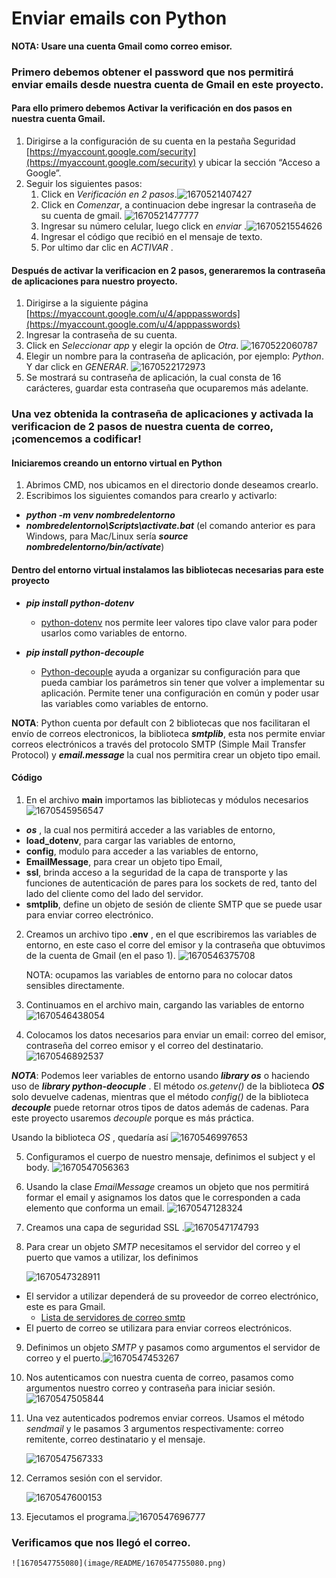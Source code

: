 # Enviar emails con Python

**NOTA: Usare una cuenta Gmail como correo emisor.**


### Primero debemos obtener el password que nos permitirá enviar emails desde nuestra cuenta de Gmail en este proyecto.


#### Para ello primero debemos Activar la verificación en dos pasos en nuestra cuenta Gmail.

1. Dirigirse a la configuración de su cuenta en la pestaña Seguridad [https://myaccount.google.com/security](https://myaccount.google.com/security) y ubicar la sección “Acceso a Google”.
2. Seguir los siguientes pasos:
   1. Click en *Verificación en 2 pasos*.![1670521407427](image/README/1670521407427.png)
   2. Click en  *Comenzar*, a continuacion debe ingresar la contraseña de su cuenta de gmail. ![1670521477777](image/README/1670521477777.png)
   3. Ingresar su número celular, luego click en  *enviar* .![1670521554626](image/README/1670521554626.png)
   4. Ingresar el código que recibió en el mensaje de texto.
   5. Por ultimo dar clic en  *ACTIVAR* .

#### Después de activar la verificacion en 2 pasos, generaremos la contraseña de aplicaciones para nuestro proyecto.


1. Dirigirse a la siguiente página [https://myaccount.google.com/u/4/apppasswords](https://myaccount.google.com/u/4/apppasswords)
2. Ingresar la contraseña de su cuenta.
3. Click en *Seleccionar app* y elegir la opción de  *Otra*. ![1670522060787](image/README/1670522060787.png)
4. Elegir un nombre para la contraseña de aplicación, por ejemplo: *Python*.  Y dar click en  *GENERAR*. ![1670522172973](image/README/1670522172973.png)
5. Se mostrará su contraseña de aplicación, la cual consta de 16 carácteres, guardar esta contraseña que ocuparemos más adelante.

### Una vez obtenida la contraseña de aplicaciones y activada la verificacion de 2 pasos de nuestra cuenta de correo, ¡comencemos a codificar!



#### Iniciaremos creando un entorno virtual en Python

1. Abrimos CMD, nos ubicamos en el directorio donde deseamos crearlo.
2. Escribimos los siguientes comandos para crearlo y activarlo:

- ***python -m venv nombredelentorno***
- ***nombredelentorno\Scripts\activate.bat*** (el comando anterior es para Windows, para Mac/Linux sería  ***source nombredelentorno/bin/actívate***)

#### Dentro del entorno virtual instalamos las bibliotecas necesarias para este proyecto

* ***pip install python-dotenv***

  * [python-dotenv](https://pypi.org/project/python-dotenv/) nos permite leer valores tipo clave valor para poder usarlos como variables de entorno.
* ***pip install python-decouple***

  * [Python-decouple](https://pypi.org/project/python-decouple/)  ayuda a organizar su configuración para que
    pueda cambiar los parámetros sin tener que volver a implementar su aplicación.
    Permite tener una configuración en común y poder usar las variables como
    variables de entorno.

**NOTA**: Python cuenta por default con 2 bibliotecas que nos facilitaran el envío de correos electronicos, la biblioteca ***smtplib***, esta nos permite enviar correos electrónicos a través del protocolo SMTP (Simple Mail Transfer Protocol) y  ***email.message*** la cual nos permitira crear un objeto tipo email.


#### Código


1. En el archivo **main** importamos las bibliotecas y módulos necesarios ![1670545956547](image/README/1670545956547.png)

* ***os*** , la cual nos permitirá acceder a las variables de entorno,
* **load_dotenv**, para cargar las variables de entorno,
* **config**, modulo para acceder a las variables de entorno,
* **EmailMessage**, para crear un objeto tipo Email,
* **ssl**, brinda acceso a la seguridad de la capa de transporte y las funciones de autenticación de pares para los sockets de red, tanto del lado del cliente como del lado del servidor.
* **smtplib**, define un objeto de sesión de cliente SMTP que se puede usar para enviar correo
  electrónico.

2. Creamos un archivo tipo  **.env** , en el que escribiremos las variables de entorno, en este caso el corre del emisor y la contraseña que obtuvimos de la cuenta de Gmail (en el paso 1). ![1670546375708](image/README/1670546375708.png)

    NOTA: ocupamos las variables de entorno para no colocar datos sensibles directamente. 

3. Continuamos en el archivo main, cargando las variables de entorno ![1670546438054](image/README/1670546438054.png)
4. Colocamos los datos necesarios para enviar un email: correo del emisor, contraseña del correo emisor y el correo del destinatario. ![1670546892537](image/README/1670546892537.png)

***NOTA***: Podemos leer variables de entorno usando ***library os*** o haciendo uso de  ***library python-deocuple*** . El método *os.getenv()* de la biblioteca ***OS*** solo devuelve cadenas, mientras que el método *config()* de la biblioteca ***decouple*** puede retornar otros tipos de datos además de cadenas.
Para este proyecto usaremos *decouple* porque es más práctica.

Usando la biblioteca  *OS* , quedaría así  ![1670546997653](image/README/1670546997653.png)

5. Configuramos el cuerpo de nuestro mensaje, definimos el subject y el body. ![1670547056363](image/README/1670547056363.png)
6. Usando la clase *EmailMessage* creamos un objeto que nos permitirá formar el email y asignamos los datos que le corresponden a cada elemento que conforma un email.  ![1670547128324](image/README/1670547128324.png)
7. Creamos una capa de seguridad SSL .![1670547174793](image/README/1670547174793.png)
8. Para crear un objeto *SMTP*  necesitamos el servidor del correo y el puerto que vamos a utilizar, los definimos

    ![1670547328911](image/README/1670547328911.png)

* El servidor a utilizar dependerá de su proveedor de correo electrónico, este es para Gmail.
  * [Lista de servidores de correo smtp](https://www.arclab.com/en/kb/email/list-of-smtp-and-pop3-servers-mailserver-list.html)
* El puerto de correo se utilizara para enviar correos  electrónicos.

9. Definimos un objeto *SMTP*  y pasamos como argumentos el servidor de correo y el puerto.![1670547453267](image/README/1670547453267.png)
10. Nos autenticamos con nuestra cuenta de correo, pasamos como argumentos nuestro
    correo y contraseña para iniciar sesión. ![1670547505844](image/README/1670547505844.png)
11. Una vez autenticados podremos enviar correos. Usamos el método *sendmail* y le pasamos 3 argumentos respectivamente: correo remitente, correo destinatario y el mensaje.

    ![1670547567333](image/README/1670547567333.png)

15. Cerramos sesión con el servidor.

    ![1670547600153](image/README/1670547600153.png)

16. Ejecutamos el programa.![1670547696777](image/README/1670547696777.png)


### Verificamos que nos llegó el correo.


    ![1670547755080](image/README/1670547755080.png)
